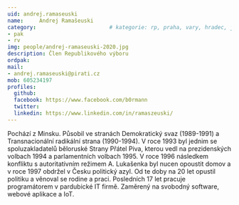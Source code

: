 ```yaml
---
uid: andrej.ramaseuski
name:     Andrej Ramašeuski
category:                 		# kategorie: rp, praha, vary, hradec, jmk, senat
- pak
- rv
img: people/andrej-ramaseuski-2020.jpg 
description: Člen Republikového výboru
ordpak:
mail:
- andrej.ramaseuski@pirati.cz
mob: 605234197
profiles:
  github:
  facebook: https://www.facebook.com/b0rmann
  twitter:
  linkedin: https://www.linkedin.com/in/ramaszeuski/
---
```

Pochází z Minsku. Působil ve stranách Demokratický svaz (1989-1991) a Transnacionální radikální strana (1990-1994). V roce 1993 byl jednim se spoluzakladatelů běloruské Strany Přátel Piva, kterou vedl na prezidenských volbach 1994 a parlamentních volbach 1995. V roce 1996 následkem konfliktu s autoritativním režimem A. Lukašenka byl nucen opoustit domov a v roce 1997 obdržel v Česku politický azyl. Od te doby na 20 let opustil politiku a věnoval se rodine a praci. Posledních 17 let pracuje programátorem v pardubické IT firmě. Zaměrený na svobodný software, webové aplikace a IoT.
